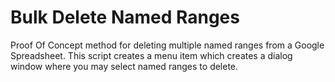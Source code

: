 # Bulk Delete Named Ranges

Proof Of Concept method for deleting multiple named ranges from a Google Spreadsheet. This script creates a menu item which creates a dialog window where you may select named ranges to delete.
